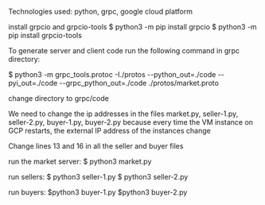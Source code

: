 Technologies used: python, grpc, google cloud platform

install grpcio and grpcio-tools
$ python3 -m pip install grpcio
$ python3 -m pip install grpcio-tools



To generate server and client code run the following command in grpc directory:

$ python3 -m grpc_tools.protoc -I./protos --python_out=./code --pyi_out=./code --grpc_python_out=./code ./protos/market.proto

change directory to grpc/code

We need to change the ip addresses in the files market.py, seller-1.py, seller-2.py, buyer-1.py, buyer-2.py because every time the VM instance on GCP restarts, the external IP address of the instances change

Change lines 13 and 16 in all the seller and buyer files

run the market server:
$ python3 market.py

run sellers:
$ python3 seller-1.py
$ python3 seller-2.py

run buyers:
$python3 buyer-1.py
$python3 buyer-2.py
